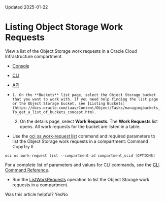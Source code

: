 Updated 2025-01-22
# Listing Object Storage Work Requests
View a list of the Object Storage work requests in a Oracle Cloud Infrastructure compartment.
  * [Console](https://docs.oracle.com/en-us/iaas/Content/Object/Tasks/list-work-request.htm)
  * [CLI](https://docs.oracle.com/en-us/iaas/Content/Object/Tasks/list-work-request.htm)
  * [API](https://docs.oracle.com/en-us/iaas/Content/Object/Tasks/list-work-request.htm)


  *     1. On the **Buckets** list page, select the Object Storage bucket that you want to work with. If you need help finding the list page or the Object Storage bucket, see [Listing Buckets](https://docs.oracle.com/iaas/Content/Object/Tasks/managingbuckets_topic-To_get_a_list_of_buckets_concept.htm).
    2. On the details page, select **Work Requests**.
The **Work Requests** list opens. All work requests for the bucket are listed in a table.
  * Use the [oci os work-request list](https://docs.oracle.com/iaas/tools/oci-cli/latest/oci_cli_docs/cmdref/os/work-request/list.html) command and required parameters to list the Object Storage work requests in a compartment:
Command
CopyTry It
```
oci os work-request list --compartment-id compartment_ocid [OPTIONS]
```

For a complete list of parameters and values for CLI commands, see the [CLI Command Reference](https://docs.oracle.com/iaas/tools/oci-cli/latest).
  * Run the [ListWorkRequests](https://docs.oracle.com/iaas/api/#/en/workrequests/latest/WorkRequestSummary/ListWorkRequests) operation to list the Object Storage work requests in a compartment.


Was this article helpful?
YesNo

